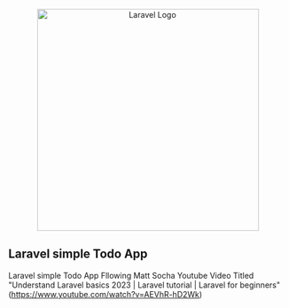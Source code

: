 <p align="center"><a href="https://laravel.com" target="_blank"><img src="https://raw.githubusercontent.com/laravel/art/master/logo-lockup/5%20SVG/2%20CMYK/1%20Full%20Color/laravel-logolockup-cmyk-red.svg" width="400" alt="Laravel Logo"></a></p>

## Laravel simple Todo App

Laravel simple Todo App Fllowing Matt Socha Youtube Video Titled "Understand Laravel basics 2023 | Laravel tutorial | Laravel for beginners" (https://www.youtube.com/watch?v=AEVhR-hD2Wk)
